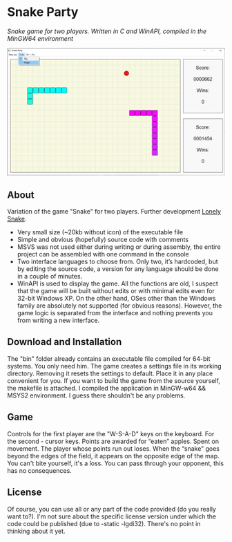 # Snake Party

_Snake game for two players. Written in C and WinAPI, compiled in the MinGW64 environment_

![Snake Party](https://github.com/ist76/snakeparty/blob/main/Screenshot.PNG?raw=true)

## About
Variation of the game "Snake" for two players. Further development [Lonely Snake](https://github.com/ist76/lonelysnake).
- Very small size (~20kb without icon) of the executable file
- Simple and obvious (hopefully) source code with comments
- MSVS was not used either during writing or during assembly, the entire project can be assembled with one command in the console
- Two interface languages ​​to choose from. Only two, it’s hardcoded, but by editing the source code, a version for any language should be done in a couple of minutes.
- WinAPI is used to display the game. All the functions are old, I suspect that the game will be built without edits or with minimal edits even for 32-bit Windows XP. On the other hand, OSes other than the Windows family are absolutely not supported (for obvious reasons). However, the game logic is separated from the interface and nothing prevents you from writing a new interface.

## Download and Installation
The "bin" folder already contains an executable file compiled for 64-bit systems. You only need him. The game creates a settings file in its working directory. Removing it resets the settings to default. Place it in any place convenient for you.
If you want to build the game from the source yourself, the makefile is attached. I compiled the application in MinGW-w64 && MSYS2 environment. I guess there shouldn't be any problems.

## Game
Controls for the first player are the "W-S-A-D" keys on the keyboard. For the second - cursor keys. Points are awarded for “eaten” apples. Spent on movement. The player whose points run out loses. When the “snake” goes beyond the edges of the field, it appears on the opposite edge of the map. You can't bite yourself, it's a loss. You can pass through your opponent, this has no consequences.

## License
Of course, you can use all or any part of the code provided (do you really want to?). I'm not sure about the specific license version under which the code could be published (due to -static -lgdi32). There's no point in thinking about it yet.
